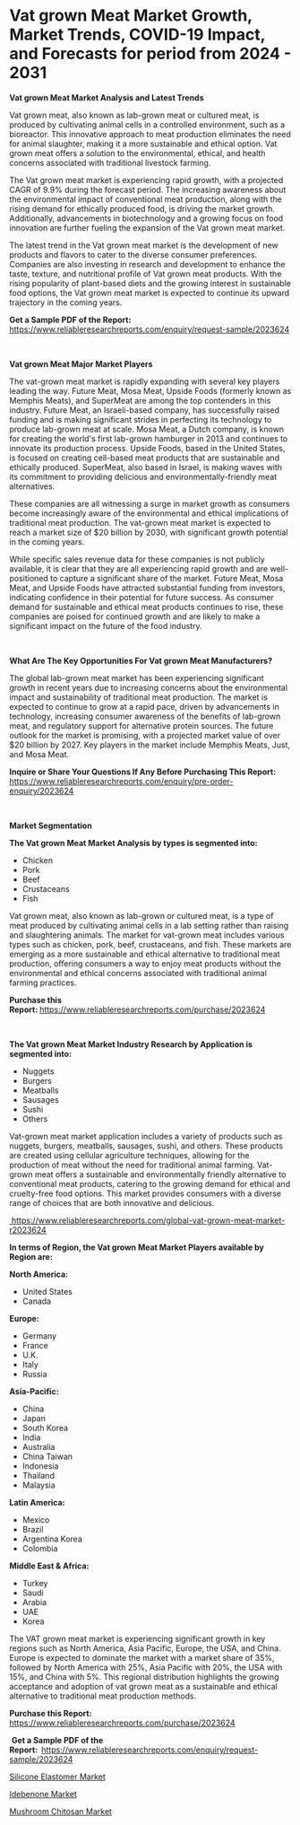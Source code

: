 <p><h1>Vat grown Meat Market Growth, Market Trends, COVID-19 Impact, and Forecasts for period from 2024 - 2031</h1></p><p><strong>Vat grown Meat Market Analysis and Latest Trends</strong></p>
<p><p>Vat grown meat, also known as lab-grown meat or cultured meat, is produced by cultivating animal cells in a controlled environment, such as a bioreactor. This innovative approach to meat production eliminates the need for animal slaughter, making it a more sustainable and ethical option. Vat grown meat offers a solution to the environmental, ethical, and health concerns associated with traditional livestock farming.</p><p>The Vat grown meat market is experiencing rapid growth, with a projected CAGR of 9.9% during the forecast period. The increasing awareness about the environmental impact of conventional meat production, along with the rising demand for ethically produced food, is driving the market growth. Additionally, advancements in biotechnology and a growing focus on food innovation are further fueling the expansion of the Vat grown meat market.</p><p>The latest trend in the Vat grown meat market is the development of new products and flavors to cater to the diverse consumer preferences. Companies are also investing in research and development to enhance the taste, texture, and nutritional profile of Vat grown meat products. With the rising popularity of plant-based diets and the growing interest in sustainable food options, the Vat grown meat market is expected to continue its upward trajectory in the coming years.</p></p>
<p><strong>Get a Sample PDF of the Report:&nbsp;</strong> <a href="https://www.reliableresearchreports.com/enquiry/request-sample/2023624">https://www.reliableresearchreports.com/enquiry/request-sample/2023624</a></p>
<p>&nbsp;</p>
<p><strong>Vat grown Meat Major Market Players</strong></p>
<p><p>The vat-grown meat market is rapidly expanding with several key players leading the way. Future Meat, Mosa Meat, Upside Foods (formerly known as Memphis Meats), and SuperMeat are among the top contenders in this industry. Future Meat, an Israeli-based company, has successfully raised funding and is making significant strides in perfecting its technology to produce lab-grown meat at scale. Mosa Meat, a Dutch company, is known for creating the world's first lab-grown hamburger in 2013 and continues to innovate its production process. Upside Foods, based in the United States, is focused on creating cell-based meat products that are sustainable and ethically produced. SuperMeat, also based in Israel, is making waves with its commitment to providing delicious and environmentally-friendly meat alternatives.</p><p>These companies are all witnessing a surge in market growth as consumers become increasingly aware of the environmental and ethical implications of traditional meat production. The vat-grown meat market is expected to reach a market size of $20 billion by 2030, with significant growth potential in the coming years.</p><p>While specific sales revenue data for these companies is not publicly available, it is clear that they are all experiencing rapid growth and are well-positioned to capture a significant share of the market. Future Meat, Mosa Meat, and Upside Foods have attracted substantial funding from investors, indicating confidence in their potential for future success. As consumer demand for sustainable and ethical meat products continues to rise, these companies are poised for continued growth and are likely to make a significant impact on the future of the food industry.</p></p>
<p>&nbsp;</p>
<p><strong>What Are The Key Opportunities For Vat grown Meat Manufacturers?</strong></p>
<p><p>The global lab-grown meat market has been experiencing significant growth in recent years due to increasing concerns about the environmental impact and sustainability of traditional meat production. The market is expected to continue to grow at a rapid pace, driven by advancements in technology, increasing consumer awareness of the benefits of lab-grown meat, and regulatory support for alternative protein sources. The future outlook for the market is promising, with a projected market value of over $20 billion by 2027. Key players in the market include Memphis Meats, Just, and Mosa Meat.</p></p>
<p><strong>Inquire or Share Your Questions If Any Before Purchasing This Report:</strong> <a href="https://www.reliableresearchreports.com/enquiry/pre-order-enquiry/2023624">https://www.reliableresearchreports.com/enquiry/pre-order-enquiry/2023624</a></p>
<p>&nbsp;</p>
<p><strong>Market Segmentation</strong></p>
<p><strong>The Vat grown Meat Market Analysis by types is segmented into:</strong></p>
<p><ul><li>Chicken</li><li>Pork</li><li>Beef</li><li>Crustaceans</li><li>Fish</li></ul></p>
<p><p>Vat grown meat, also known as lab-grown or cultured meat, is a type of meat produced by cultivating animal cells in a lab setting rather than raising and slaughtering animals. The market for vat-grown meat includes various types such as chicken, pork, beef, crustaceans, and fish. These markets are emerging as a more sustainable and ethical alternative to traditional meat production, offering consumers a way to enjoy meat products without the environmental and ethical concerns associated with traditional animal farming practices.</p></p>
<p><strong>Purchase this Report:&nbsp;</strong><a href="https://www.reliableresearchreports.com/purchase/2023624">https://www.reliableresearchreports.com/purchase/2023624</a></p>
<p>&nbsp;</p>
<p><strong>The Vat grown Meat Market Industry Research by Application is segmented into:</strong></p>
<p><ul><li>Nuggets</li><li>Burgers</li><li>Meatballs</li><li>Sausages</li><li>Sushi</li><li>Others</li></ul></p>
<p><p>Vat-grown meat market application includes a variety of products such as nuggets, burgers, meatballs, sausages, sushi, and others. These products are created using cellular agriculture techniques, allowing for the production of meat without the need for traditional animal farming. Vat-grown meat offers a sustainable and environmentally friendly alternative to conventional meat products, catering to the growing demand for ethical and cruelty-free food options. This market provides consumers with a diverse range of choices that are both innovative and delicious.</p></p>
<p><a href="https://www.reliableresearchreports.com/global-vat-grown-meat-market-r2023624">&nbsp;https://www.reliableresearchreports.com/global-vat-grown-meat-market-r2023624</a></p>
<p><strong>In terms of Region, the Vat grown Meat Market Players available by Region are:</strong></p>
<p>
    <p> <strong> North America: </strong>
        <ul>
            <li>United States</li>
            <li>Canada</li>
        </ul>
        </p> 
    <p> <strong> Europe: </strong>
        <ul>
            <li>Germany</li>
            <li>France</li>
            <li>U.K.</li>
            <li>Italy</li>
            <li>Russia</li>
        </ul>
        </p> 
    <p> <strong> Asia-Pacific: </strong>
        <ul>
            <li>China</li>
            <li>Japan</li>
            <li>South Korea</li>
            <li>India</li>
            <li>Australia</li>
            <li>China Taiwan</li>
            <li>Indonesia</li>
            <li>Thailand</li>
            <li>Malaysia</li>
        </ul>
        </p> 
    <p> <strong> Latin America: </strong>
        <ul>
            <li>Mexico</li>
            <li>Brazil</li>
            <li>Argentina Korea</li>
            <li>Colombia</li>
        </ul>
        </p> 
    <p> <strong> Middle East & Africa: </strong>
        <ul>
            <li>Turkey</li>
            <li>Saudi</li>
            <li>Arabia</li>
            <li>UAE</li>
            <li>Korea</li>
        </ul>
    </p>
    </p>
<p><p>The VAT grown meat market is experiencing significant growth in key regions such as North America, Asia Pacific, Europe, the USA, and China. Europe is expected to dominate the market with a market share of 35%, followed by North America with 25%, Asia Pacific with 20%, the USA with 15%, and China with 5%. This regional distribution highlights the growing acceptance and adoption of vat grown meat as a sustainable and ethical alternative to traditional meat production methods.</p></p>
<p><strong>Purchase this Report: </strong><a href="https://www.reliableresearchreports.com/purchase/2023624">https://www.reliableresearchreports.com/purchase/2023624</a></p>
<p>&nbsp;<strong>Get a Sample PDF of the Report:&nbsp;&nbsp;</strong><a href="https://www.reliableresearchreports.com/enquiry/request-sample/2023624">https://www.reliableresearchreports.com/enquiry/request-sample/2023624</a></p>
<p><strong></strong></p>
<p><p><a href="https://www.linkedin.com/pulse/silicone-elastomer-market-research-report-reveals-latest-trends-4cazf?trackingId=NYykrra0fInZI9cBuK7reQ%3D%3D">Silicone Elastomer Market</a></p><p><a href="https://www.linkedin.com/pulse/idebenone-market-provides-detailed-segmentation-based-type-application-xeaxf?trackingId=uBmMCkoaTZ74Oijrsi1lpw%3D%3D">Idebenone Market</a></p><p><a href="https://www.linkedin.com/pulse/mushroom-chitosan-market-size-share-amp-trends-analysis-report-9dllf?trackingId=M%2BVC1nP5bcXXYev6gVCKkw%3D%3D">Mushroom Chitosan Market</a></p></p>